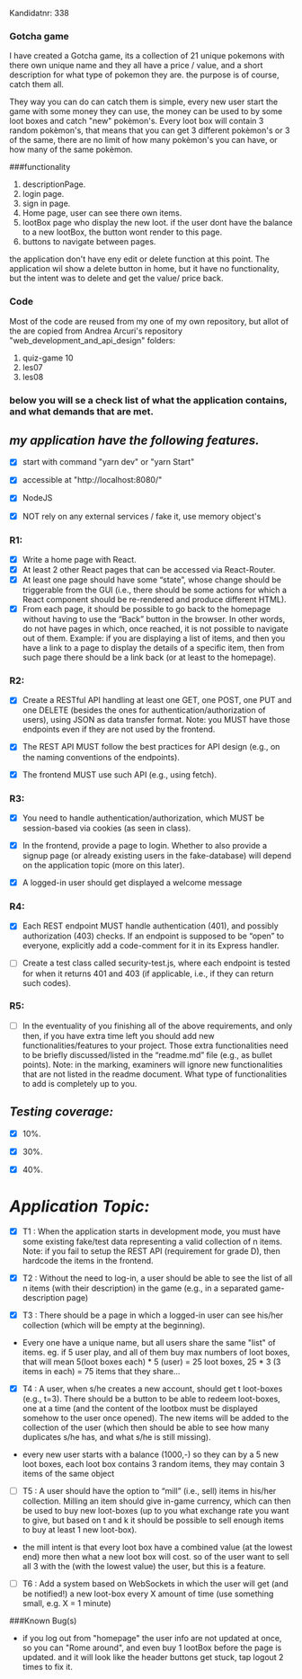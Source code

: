 Kandidatnr: 338

### Gotcha game
 I have created a Gotcha game, its a collection of 21 unique pokemons with there own unique name
 and they all have a price / value, and a short description for what type of pokemon they are.
 the purpose is of course, catch them all.
 
 They way you can do can catch them is simple, every new user start the game with some money they
 can use, the money can be used to by some loot boxes and catch "new" pokèmon's. Every loot box will
 contain 3 random pokèmon's, that means that you can get 3 different pokèmon's or 3 of the same, there 
 are no limit of how many pokèmon's you can have, or how many of the same pokèmon.
  
###functionality
1. descriptionPage.
2. login page.
3. sign in page.
4. Home page, user can see there own items.
5. lootBox page who display the new loot. if the user dont have the balance to a new lootBox, the button wont render to this page. 
6. buttons to navigate between pages.  

the application don't have eny edit or delete function at this point. The application wil show a delete button in home, 
but it have no functionality, but the intent was to delete and get the value/ price back.  

### Code
Most of the code are reused from my one of my own repository, but allot of the are copied from
Andrea Arcuri's repository "web_development_and_api_design" folders:
1. quiz-game 10
2. les07
3. les08


### below you will se a check list of what the application contains, and what demands that are met.      
## *my application have the following features.*
 - [X] start with command "yarn dev" or "yarn Start"
 - [X] accessible at "http://localhost:8080/"
 - [X] NodeJS
 - [X] NOT rely on any external services / fake it, use memory object's
  
  
### R1:
-[X] Write a home page with React.
-[X] At least 2 other React pages that can be accessed via React-Router.
-[X] At least one page should have some “state”, whose change should be triggerable from the GUI
     (i.e., there should be some actions for which a React component should be re-rendered and
     produce different HTML).
-[X] From each page, it should be possible to go back to the homepage without having to use the
     “Back” button in the browser. In other words, do not have pages in which, once reached, it is not
     possible to navigate out of them. Example: if you are displaying a list of items, and then you have
     a link to a page to display the details of a specific item, then from such page there should be a link
     back (or at least to the homepage).
       
### R2:
-[X] Create a RESTful API handling at least one GET, one POST, one PUT and one DELETE (besides the
     ones for authentication/authorization of users), using JSON as data transfer format. Note: you
     MUST have those endpoints even if they are not used by the frontend. 
-[X] The REST API MUST follow the best practices for API design (e.g., on the naming conventions of
     the endpoints).
-[X] The frontend MUST use such API (e.g., using fetch).


### R3:
-[X] You need to handle authentication/authorization, which MUST be session-based via cookies (as
     seen in class).
-[X] In the frontend, provide a page to login. Whether to also provide a signup page (or already existing
     users in the fake-database) will depend on the application topic (more on this later).
-[X] A logged-in user should get displayed a welcome message


### R4: 
-[X] Each REST endpoint MUST handle authentication (401), and possibly authorization (403) checks.
    If an endpoint is supposed to be “open” to everyone, explicitly add a code-comment for it in its
    Express handler.
-[ ] Create a test class called security-test.js, where each endpoint is tested for when it returns 401
    and 403 (if applicable, i.e., if they can return such codes).
    
    
### R5: 
-[ ] In the eventuality of you finishing all of the above requirements, and only then, if you have extra
    time left you should add new functionalities/features to your project. Those extra functionalities
    need to be briefly discussed/listed in the “readme.md” file (e.g., as bullet points). Note: in the
    marking, examiners will ignore new functionalities that are not listed in the readme document.
    What type of functionalities to add is completely up to you. 

## *Testing coverage:* 

-[x]  10%.
-[x]  30%.
-[x]  40%.


# *Application Topic:*
-[x] T1 : When the application starts in development mode, you must have some existing
     fake/test data representing a valid collection of n items. Note: if you fail to setup the REST API
     (requirement for grade D), then hardcode the items in the frontend.

-[x] T2 : Without the need to log-in, a user should be able to see the list of all n items (with
     their description) in the game (e.g., in a separated game-description page)
     
-[x] T3 : There should be a page in which a logged-in user can see his/her collection (which
     will be empty at the beginning).
 * Every one have a unique name, but all users share the same "list" of items. eg. if 5 user play, and 
    all of them buy max numbers of  loot boxes, that will mean 5(loot boxes each) * 5 (user) = 25 loot boxes,
     25 * 3 (3 items in each) = 75 items that they share...  
 
-[x] T4 : A user, when s/he creates a new account, should get t loot-boxes (e.g., t=3). There
     should be a button to be able to redeem loot-boxes, one at a time (and the content of the lootbox
      must be displayed somehow to the user once opened). The new items will be added to the
     collection of the user (which then should be able to see how many duplicates s/he has, and what
     s/he is still missing).
 * every new user starts with a balance (1000,-) so they can by a 5 new loot boxes, each loot box contains
    3 random items, they may contain 3 items of the same object
     
-[ ] T5 : A user should have the option to “mill” (i.e., sell) items in his/her collection. Milling
     an item should give in-game currency, which can then be used to buy new loot-boxes (up to you
     what exchange rate you want to give, but based on t and k it should be possible to sell enough
     items to buy at least 1 new loot-box). 
* the mill intent is that every loot box have a combined value (at the lowest end) more then what a new loot box
    will cost. so of the user want to sell all 3 with the (with the lowest value) the user, but this is a feature. 

-[ ] T6 : Add a system based on WebSockets in which the user will get (and be notified!) a
     new loot-box every X amount of time (use something small, e.g. X = 1 minute)


###Known Bug(s)

* if you log out from "homepage" the user info are not updated at once, so you can "Rome around", and even buy 1 lootBox
 before the page is updated. and it will look like the header buttons get stuck, tap logout 2 times to fix it.
 
  